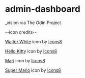 # admin-dashboard
_vision via The Odin Project

--icon credits-- 

<a target="_blank" href="https://icons8.com/icon/5iWNvQRbAKx9/walter-white">Walter White</a> icon by <a target="_blank" href="https://icons8.com">Icons8</a>

<a target="_blank" href="https://icons8.com/icon/DsTe3f0mtUyC/hello-kitty">Hello Kitty</a> icon by <a target="_blank" href="https://icons8.com">Icons8</a>

<a target="_blank" href="https://icons8.com/icon/aianf4uyt1eQ/mari">Mari</a> icon by <a target="_blank" href="https://icons8.com">Icons8</a>

<a target="_blank" href="https://icons8.com/icon/n2v99rZKO7h5/super-mario">Super Mario</a> icon by <a target="_blank" href="https://icons8.com">Icons8</a>